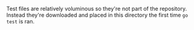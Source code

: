 Test files are relatively voluminous so they're not part of the repository.
Instead they're downloaded and placed in this directory the first time `go test`
is ran.
